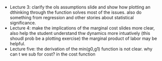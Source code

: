 -  Lecture 3: clarify the ols assumptions slide and show how plotting an dthinking through the function solves most of the issues. also do something from regression and other stories about statistical significance.
- Lecture 4: make the implications of the marginal cost slides more clear, also help the student understand thw  dynamics more intuatively (this shoudl prob be a plotting exercise) the marginal product of labor may be helpful.
- Lecture five: the derivation of the min(g0,g1) function is not clear. why can t we sub for cost? in the cost function


